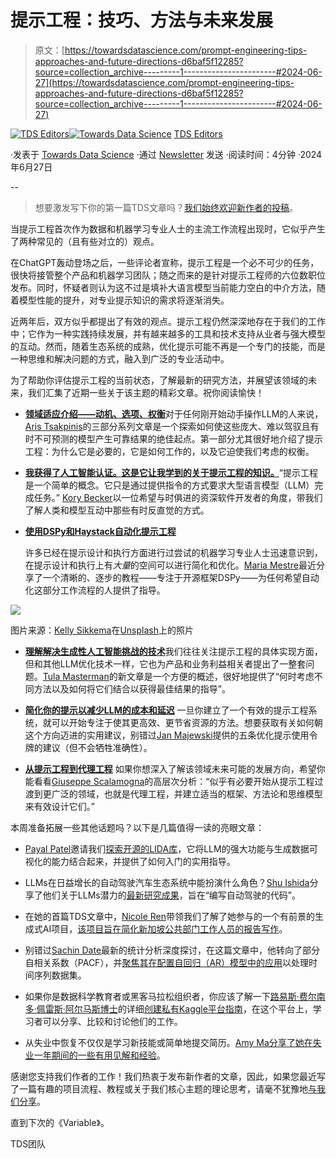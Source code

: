 # 提示工程：技巧、方法与未来发展

> 原文：[https://towardsdatascience.com/prompt-engineering-tips-approaches-and-future-directions-d6baf5f12285?source=collection_archive---------1-----------------------#2024-06-27](https://towardsdatascience.com/prompt-engineering-tips-approaches-and-future-directions-d6baf5f12285?source=collection_archive---------1-----------------------#2024-06-27)

[](https://towardsdatascience.medium.com/?source=post_page---byline--d6baf5f12285--------------------------------)[![TDS Editors](../Images/4b2d1beaf4f6dcf024ffa6535de3b794.png)](https://towardsdatascience.medium.com/?source=post_page---byline--d6baf5f12285--------------------------------)[](https://towardsdatascience.com/?source=post_page---byline--d6baf5f12285--------------------------------)[![Towards Data Science](../Images/a6ff2676ffcc0c7aad8aaf1d79379785.png)](https://towardsdatascience.com/?source=post_page---byline--d6baf5f12285--------------------------------) [TDS Editors](https://towardsdatascience.medium.com/?source=post_page---byline--d6baf5f12285--------------------------------)

·发表于 [Towards Data Science](https://towardsdatascience.com/?source=post_page---byline--d6baf5f12285--------------------------------) ·通过 [Newsletter](/newsletter?source=post_page---byline--d6baf5f12285--------------------------------) 发送 ·阅读时间：4分钟 ·2024年6月27日

--

> 想要激发写下你的第一篇TDS文章吗？[我们始终欢迎新作者的投稿](http://bit.ly/write-for-tds)。

当提示工程首次作为数据和机器学习专业人士的主流工作流程出现时，它似乎产生了两种常见的（且有些对立的）观点。

在ChatGPT轰动登场之后，一些评论者宣称，提示工程是一个必不可少的任务，很快将接管整个产品和机器学习团队；随之而来的是针对提示工程师的六位数职位发布。同时，怀疑者则认为这不过是填补大语言模型当前能力空白的中介方法，随着模型性能的提升，对专业提示知识的需求将逐渐消失。

近两年后，双方似乎都提出了有效的观点。提示工程仍然深深地存在于我们的工作中；它作为一种实践持续发展，并有越来越多的工具和技术支持从业者与强大模型的互动。然而，随着生态系统的成熟，优化提示可能不再是一个专门的技能，而是一种思维和解决问题的方式，融入到广泛的专业活动中。

为了帮助你评估提示工程的当前状态，了解最新的研究方法，并展望该领域的未来，我们汇集了近期一些关于该主题的精彩文章。祝你阅读愉快！

+   [**领域适应介绍——动机、选项、权衡**](/stepping-out-of-the-comfort-zone-through-domain-adaptation-a-deep-dive-into-dynamic-prompting-47a865b16740)对于任何刚开始动手操作LLM的人来说，[Aris Tsakpinis](https://medium.com/u/8ab3accce432?source=post_page---user_mention--d6baf5f12285--------------------------------)的三部分系列文章是一个探索如何使这些庞大、难以驾驭且有时不可预测的模型产生可靠结果的绝佳起点。第一部分尤其很好地介绍了提示工程：为什么它是必要的，它是如何工作的，以及它迫使我们考虑的权衡。

+   [**我获得了人工智能认证。这是它让我学到的关于提示工程的知识。**](/i-took-a-certification-in-ai-heres-what-it-taught-me-about-prompt-engineering-679a01dd6183)“提示工程是一个简单的概念。它只是通过提供指令的方式要求大型语言模型（LLM）完成任务。” [Kory Becker](https://medium.com/u/9f206469e308?source=post_page---user_mention--d6baf5f12285--------------------------------)以一位希望与时俱进的资深软件开发者的角度，带我们了解人类和模型互动中那些有时反直觉的方式。

+   [**使用DSPy和Haystack自动化提示工程**](/automating-prompt-engineering-with-dspy-and-haystack-926a637a3f43)

    许多已经在提示设计和执行方面进行过尝试的机器学习专业人士迅速意识到，在提示设计和执行上有*大量*的空间可以进行简化和优化。[Maria Mestre](https://medium.com/u/7e4830fd2369?source=post_page---user_mention--d6baf5f12285--------------------------------)最近分享了一个清晰的、逐步的教程——专注于开源框架DSPy——为任何希望自动化这部分工作流程的人提供了指导。

![](../Images/bbcbee5c82d24e5ade4c7e1270508ec5.png)

图片来源：[Kelly Sikkema](https://unsplash.com/@kellysikkema?utm_source=medium&utm_medium=referral)在[Unsplash](https://unsplash.com/?utm_source=medium&utm_medium=referral)上的照片

+   [**理解解决生成性人工智能挑战的技术**](/understanding-techniques-for-solving-genai-challenges-83a7ad4650bd)我们往往关注提示工程的具体实现方面，但和其他LLM优化技术一样，它也为产品和业务利益相关者提出了一整套问题。[Tula Masterman](https://medium.com/u/ce8c2ab0804a?source=post_page---user_mention--d6baf5f12285--------------------------------)的新文章是一个方便的概述，很好地提供了“何时考虑不同方法以及如何将它们结合以获得最佳结果的指导”。

+   [**简化你的提示以减少LLM的成本和延迟**](/streamline-your-prompts-to-decrease-llm-costs-and-latency-29591dd0e9e4) 一旦你建立了一个有效的提示工程系统，就可以开始专注于使其更高效、更节省资源的方法。想要获取有关如何朝这个方向迈进的实用建议，别错过[Jan Majewski](https://medium.com/u/bf80a4208270?source=post_page---user_mention--d6baf5f12285--------------------------------)提供的五条优化提示使用令牌的建议（但不会牺牲准确性）。

+   [**从提示工程到代理工程**](/from-prompt-engineering-to-agent-engineering-f314fdf52a25) 如果你想深入了解该领域未来可能的发展方向，希望你能看看[Giuseppe Scalamogna](https://medium.com/u/e039aa8b7221?source=post_page---user_mention--d6baf5f12285--------------------------------)的高层次分析：“似乎有必要开始从提示工程过渡到更广泛的领域，也就是代理工程，并建立适当的框架、方法论和思维模型来有效设计它们。”

本周准备拓展一些其他话题吗？以下是几篇值得一读的亮眼文章：

+   [Payal Patel](https://medium.com/u/609389be1ac2?source=post_page---user_mention--d6baf5f12285--------------------------------)邀请我们[探索开源的LIDA库](/data-visualization-generation-using-large-language-and-image-generation-models-with-lida-69fcf95866ee)，它将LLM的强大功能与生成数据可视化的能力结合起来，并提供了如何入门的实用指导。

+   LLMs在日益增长的自动驾驶汽车生态系统中能扮演什么角色？[Shu Ishida](https://medium.com/u/53b23b891950?source=post_page---user_mention--d6baf5f12285--------------------------------)分享了他们关于LLMs潜力的[最新研究成果](/making-llms-write-better-and-better-code-for-self-driving-using-langprop-99c6c3dc9508)，旨在“编写自动驾驶的代码”。

+   在她的首篇TDS文章中，[Nicole Ren](https://medium.com/u/42a2dbebb150?source=post_page---user_mention--d6baf5f12285--------------------------------)带领我们了解了她参与的一个有前景的生成式AI项目，[该项目旨在简化新加坡公共部门工作人员的报告写作](/building-fill-sg-genai-report-toolkit-launch-afc8dfdacd78)。

+   别错过[Sachin Date](https://medium.com/u/b75b5b1730f3?source=post_page---user_mention--d6baf5f12285--------------------------------)最新的统计分析深度探讨，在这篇文章中，他转向了部分自相关系数（PACF），并[聚焦其在配置自回归（AR）模型中的应用](/how-i-learned-to-stop-worrying-and-love-the-partial-autocorrelation-coefficient-60d4bb58974e)以处理时间序列数据集。

+   如果你是数据科学教育者或黑客马拉松组织者，你应该了解一下[路易斯·费尔南多·佩雷斯·阿尔马斯博士](https://medium.com/u/355ab04cdc6f?source=post_page---user_mention--d6baf5f12285--------------------------------)的详细[创建私有Kaggle平台指南](/how-i-created-a-kaggle-like-platform-for-my-students-using-streamlit-and-how-you-can-do-it-as-well-5fd10671f559)，在这个平台上，学习者可以分享、比较和讨论他们的工作。

+   从失业中恢复不仅仅是学习新技能或简单地提交简历。[Amy Ma](https://medium.com/u/d6d8df787b?source=post_page---user_mention--d6baf5f12285--------------------------------)[分享了她在失业一年期间的一些有用见解和经验](/my-learning-to-being-hired-again-after-a-year-part-i-b99a11255c5d)。

感谢您支持我们作者的工作！我们热衷于发布新作者的文章，因此，如果您最近写了一篇有趣的项目流程、教程或关于我们核心主题的理论思考，请毫不犹豫地[与我们分享](http://bit.ly/write-for-tds)。

直到下次的《Variable》。

TDS团队
